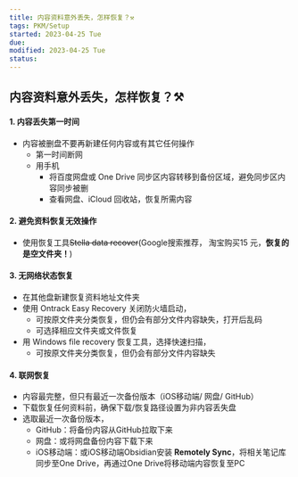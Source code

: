 ```yaml
---
title: 内容资料意外丢失，怎样恢复？⚒️
tags: PKM/Setup
started: 2023-04-25 Tue
due: 
modified: 2023-04-25 Tue
status: 
---
```

## 内容资料意外丢失，怎样恢复？⚒️
#### 1. 内容丢失第一时间
- 内容被删盘不要再新建任何内容或有其它任何操作
	- 第一时间断网
	- 用手机
		- 将百度网盘或 One Drive 同步区内容转移到备份区域，避免同步区内容同步被删
		- 查看网盘、iCloud 回收站，恢复所需内容 
#### 2. 避免资料恢复无效操作
- 使用恢复工具~~Stella data recover~~(Google搜索推荐， 淘宝购买15 元，**恢复的是空文件夹！**)
#### 3. 无网络状态恢复
- 在其他盘新建恢复资料地址文件夹
- 使用 Ontrack Easy Recovery 关闭防火墙启动，
	- 可按原文件夹分类恢复，但仍会有部分文件内容缺失，打开后乱码
	- 可选择相应文件夹或文件恢复
- 用 Windows file recovery 恢复工具，选择快速扫描，
	- 可按原文件夹分类恢复，但仍会有部分文件内容缺失
#### 4. 联网恢复
- 内容最完整，但只有最近一次备份版本（iOS移动端/ 网盘/ GitHub）
- 下载恢复任何资料前，确保下载/恢复路径设置为非内容丢失盘
- 选取最近一次备份版本，
	- GitHub：将备份内容从GitHub拉取下来
	- 网盘：或将网盘备份内容下载下来
	- iOS移动端：或iOS移动端Obsidian安装 **Remotely Sync**，将相关笔记库同步至One Drive，再通过One Drive将移动端内容恢复至PC
